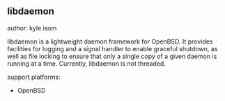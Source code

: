 libdaemon
---------
author: kyle isom 

libdaemon is a lightweight daemon framework for OpenBSD. It provides 
facilities for logging and a signal handler to enable graceful shutdown, 
as well as file locking to ensure that only a single copy of a given daemon 
is running at a time. Currently, libdaemon is not threaded.

support platforms:    

+  OpenBSD

